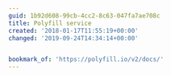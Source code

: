 ```yaml
---
guid: 1b92d608-99cb-4cc2-8c63-047fa7ae708c
title: Polyfill service
created: '2018-01-17T11:55:19+00:00'
changed: '2019-09-24T14:34:14+00:00'


bookmark_of: 'https://polyfill.io/v2/docs/'
---
```




